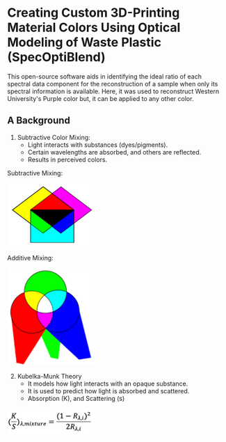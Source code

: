 # Creating Custom 3D-Printing Material Colors Using Optical Modeling of Waste Plastic (SpecOptiBlend)


This open-source software aids in identifying the ideal ratio of each spectral data component for the reconstruction of a sample when only its spectral information is available.
Here, it was used to reconstruct Western University's Purple color but, it can be applied to any other color.


## A Background

1. Subtractive Color Mixing:
   - Light interacts with substances (dyes/pigments).
   - Certain wavelengths are absorbed, and others are reflected.
   - Results in perceived colors.
  
Subtractive Mixing:

<img src="images/subtractive-mixing.png" alt='subtractive' width='200'>


Additive Mixing:


<img src="images/additive-mixing.png" alt='subtractive' width='200'>


2. Kubelka-Munk Theory
   - It models how light interacts with an opaque substance.
   - It is used to predict how light is absorbed and scattered.
   - Absorption (K), and Scattering (s)


<img src="images/kubelka-munk.png" alt="kubelka-munk formula" width='200'>




